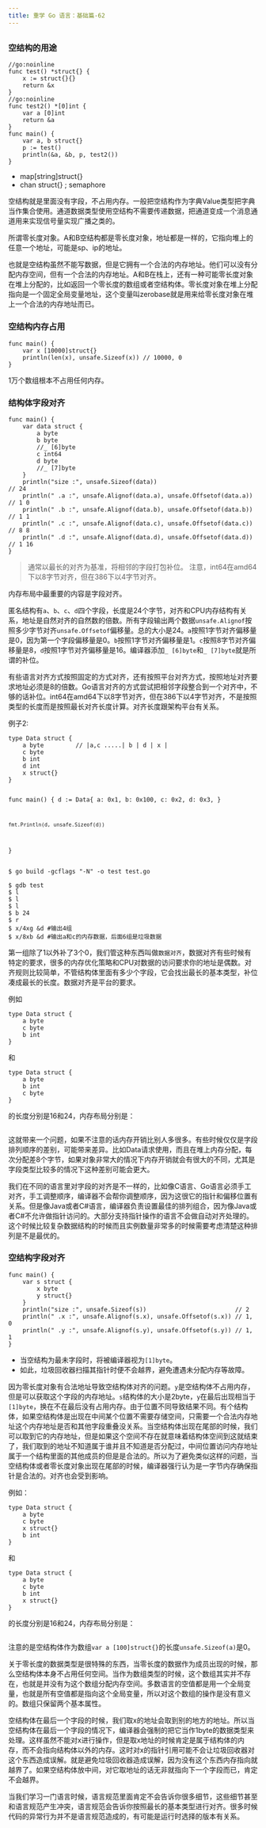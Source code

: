 ```yaml
---
title: 重学 Go 语言：基础篇-62
---
```

<article id="topicContainer" class="column_content"><h2 class="topic_title"></h2><div><h3 id="">空结构的用途</h3>
<pre><code class="go language-go">//go:noinline
func test() *struct{} {
    x := struct{}{}
    return &amp;x
}
//go:noinline
func test2() *[0]int {
    var a [0]int
    return &amp;a
}
func main() {
    var a, b struct{}
    p := test()
    println(&amp;a, &amp;b, p, test2())
}
</code></pre>
<ul>
<li>map[string]struct{}</li>
<li>chan struct{} ; semaphore</li>
</ul>
<p>空结构就是里面没有字段，不占用内存。一般把空结构作为字典Value类型把字典当作集合使用。通道数据类型使用空结构不需要传递数据，把通道变成一个消息通道用来实现信号量实现广播之类的。</p>
<p>所谓零长度对象。A和B空结构都是零长度对象，地址都是一样的，它指向堆上的任意一个地址，可能是sp、ip的地址。</p>
<p>也就是空结构虽然不能写数据，但是它拥有一个合法的内存地址。他们可以没有分配内存空间，但有一个合法的内存地址。A和B在栈上，还有一种可能零长度对象在堆上分配的，比如返回一个零长度的数组或者空结构体。零长度对象在堆上分配指向是一个固定全局变量地址，这个变量叫zerobase就是用来给零长度对象在堆上一个合法的内存地址而已。</p>
<h3 id="-1">空结构内存占用</h3>
<pre><code class="go language-go">func main() {
    var x [10000]struct{}
    println(len(x), unsafe.Sizeof(x)) // 10000, 0
}
</code></pre>
<p>1万个数组根本不占用任何内存。</p>
<h3 id="-2">结构体字段对齐</h3>
<pre><code class="go language-go">func main() {
    var data struct {
        a byte
        b byte
        //_ [6]byte
        c int64
        d byte
        //_ [7]byte
    }
    println("size :", unsafe.Sizeof(data))                            // 24
    println(" .a :", unsafe.Alignof(data.a), unsafe.Offsetof(data.a)) // 1 0
    println(" .b :", unsafe.Alignof(data.b), unsafe.Offsetof(data.b)) // 1 1
    println(" .c :", unsafe.Alignof(data.c), unsafe.Offsetof(data.c)) // 8 8
    println(" .d :", unsafe.Alignof(data.d), unsafe.Offsetof(data.d)) // 1 16
}
</code></pre>
<blockquote>
  <p>通常以最长的对齐为基准，将相邻的字段打包补位。
  注意，int64在amd64下以8字节对齐，但在386下以4字节对齐。</p>
</blockquote>
<p>内存布局中最重要的内容是字段对齐。</p>
<p>匿名结构有<code>a</code>、<code>b</code>、<code>c</code>、<code>d</code>四个字段，长度是24个字节，对齐和CPU内存结构有关系，地址是自然对齐的自然数的倍数。所有字段输出两个数据<code>unsafe.Alignof</code>按照多少字节对齐<code>unsafe.Offsetof</code>偏移量。总的大小是24。<code>a</code>按照1字节对齐偏移量是0，因为第一个字段偏移量是0。<code>b</code>按照1字节对齐偏移量是1。<code>c</code>按照8字节对齐偏移量是8，<code>d</code>按照1字节对齐偏移量是16。编译器添加<code>_ [6]byte</code>和<code>_ [7]byte</code>就是所谓的补位。</p>
<p>有些语言对齐方式按照固定的方式对齐，还有按照平台对齐方式，按照地址对齐要求地址必须是8的倍数。Go语言对齐的方式尝试把相邻字段整合到一个对齐中，不够的话补位。int64在amd64下以8字节对齐，但在386下以4字节对齐，不是按照类型的长度而是按照最长对齐长度计算。对齐长度跟架构平台有关系。</p>
<p>例子2:</p>
<pre><code class="go language-go">type Data struct {
    a byte         // |a,c .....| b | d | x |
    c byte
    b int
    d int
    x struct{}
}

func main() {
    d := Data{
        a: 0x1,
        b: 0x100,
        c: 0x2,
        d: 0x3,
    }

    fmt.Println(d, unsafe.Sizeof(d))
}
</code></pre>
<pre><code class="bash language-bash">$ go build -gcflags "-N" -o test test.go
</code></pre>
<pre><code class="bash language-bash">$ gdb test
$ l
$ l
$ l
$ b 24
$ r
$ x/4xg &amp;d #输出4组
$ x/8xb &amp;d #输出a和c的内存数据，后面6组是垃圾数据
</code></pre>
<p>第一组除了1以外补了3个0，我们管这种东西叫做<code>数据对齐</code>，数据对齐有些时候有特定的要求，很多的内存优化策略和CPU对数据的访问要求你的地址是偶数。对齐规则比较简单，不管结构体里面有多少个字段，它会找出最长的基本类型，补位凑成最长的长度。数据对齐是平台的要求。</p>
<p>例如</p>
<pre><code class="go language-go">type Data struct {
    a byte
    c byte
    b int
}
</code></pre>
<p>和</p>
<pre><code class="go language-go">type Data struct {
    a byte
    b int
    c byte
}
</code></pre>
<p>的长度分别是16和24，内存布局分别是：</p>
<p><img src="images/struct_field.png" alt="" /></p>
<p>这就带来一个问题，如果不注意的话内存开销比别人多很多。有些时候仅仅是字段排列顺序的差别，可能带来差异。比如Data请求使用，而且在堆上内存分配，每次分配差8个字节，如果对象非常大的情况下内存开销就会有很大的不同，尤其是字段类型比较多的情况下这种差别可能会更大。</p>
<p>我们在不同的语言里对字段的对齐是不一样的，比如像C语言、Go语言必须手工对齐，手工调整顺序，编译器不会帮你调整顺序，因为这很它的指针和偏移位置有关系。但是像Java或者C#语言，编译器负责设置最佳的排列组合，因为像Java或者C#不允许做指针访问的。大部分支持指针操作的语言不会做自动对齐处理的。这个时候比较复杂数据结构的时候而且实例数量非常多的时候需要考虑清楚这种排列是不是最优的。</p>
<h3 id="-3">空结构字段对齐</h3>
<pre><code class="go language-go">func main() {
    var s struct {
        x byte
        y struct{}
    }
    println("size :", unsafe.Sizeof(s))                         // 2
    println(" .x :", unsafe.Alignof(s.x), unsafe.Offsetof(s.x)) // 1, 0
    println(" .y :", unsafe.Alignof(s.y), unsafe.Offsetof(s.y)) // 1, 1
}
</code></pre>
<ul>
<li>当空结构为最未字段时，将被编译器视为<code>[1]byte</code>。</li>
<li>如此，垃圾回收器扫描其指针时便不会越界，避免遭遇未分配内存等故障。</li>
</ul>
<p>因为零长度对象有合法地址导致空结构体对齐的问题。<code>y</code>是空结构体不占用内存，但是可以获取这个字段的内存地址。<code>s</code>结构体的大小是2byte，<code>y</code>在最后出现相当于<code>[1]byte</code>，换在不在最后没有占用内存。由于位置不同导致结果不同。有个结构体，如果空结构体是出现在中间某个位置不需要存储空间，只需要一个合法内存地址这个内存地址是否和其他字段重叠没关系。当空结构体出现在尾部的时候，我们可以取到它的内存地址，但是如果这个空间不存在就意味着结构体空间到这就结束了，我们取到的地址不知道属于谁并且不知道是否分配过，中间位置访问内存地址属于一个结构里面的其他成员的但是是合法的。所以为了避免类似这样的问题，当空结构体或者零长度对象出现在尾部的时候，编译器强行认为是一字节内存确保指针是合法的。对齐也会受到影响。</p>
<p>例如：</p>
<pre><code class="go language-go">type Data struct {
    a byte
    c byte
    x struct{}
    b int
}
</code></pre>
<p>和</p>
<pre><code class="go language-go">type Data struct {
    a byte
    c byte
    b int
    x struct{}
}
</code></pre>
<p>的长度分别是16和24，内存布局分别是：</p>
<p><img src="images/struct_field_nil.png" alt="" /></p>
<p>注意的是空结构体作为数组<code>var a [100]struct{}</code>的长度<code>unsafe.Sizeof(a)</code>是0。</p>
<p>关于零长度的数据类型是很特殊的东西，当零长度的数据作为成员出现的时候，那么空结构体本身不占用任何空间。当作为数组类型的时候，这个数组其实并不存在，也就是并没有为这个数组分配内存空间。多数语言的空值都是用一个全局变量，也就是所有空值都是指向这个全局变量，所以对这个数组的操作是没有意义的。数组只保留两个基本属性。</p>
<p>空结构体在最后一个字段的时候，我们取x的地址会取到别的地方的地址。所以当空结构体在最后一个字段的情况下，编译器会强制的把它当作1byte的数据类型来处理。这样虽然不能对x进行操作，但是取x地址的时候肯定是属于结构体的内存，而不会指向结构体以外的内存。这时对x的指针引用可能不会让垃圾回收器对这个东西造成误解。就是避免垃圾回收器造成误解，因为没有这个东西内存指向就越界了。如果空结构体放中间，对它取地址的话无非就指向下一个字段而已，肯定不会越界。</p>
<p>当我们学习一门语言时候，语言规范里面肯定不会告诉你很多细节，这些细节甚至和语言规范产生冲突，语言规范会告诉你按照最长的基本类型进行对齐。很多时候代码的异常行为并不是语言规范造成的，有可能是运行时选择的版本有关系。</p></div></article>